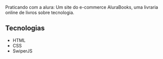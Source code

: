 Praticando com a alura: Um site do e-commerce AluraBooks, uma livraria online de livros sobre tecnologia.</p>

## Tecnologias
* HTML
* CSS
* SwiperJS


